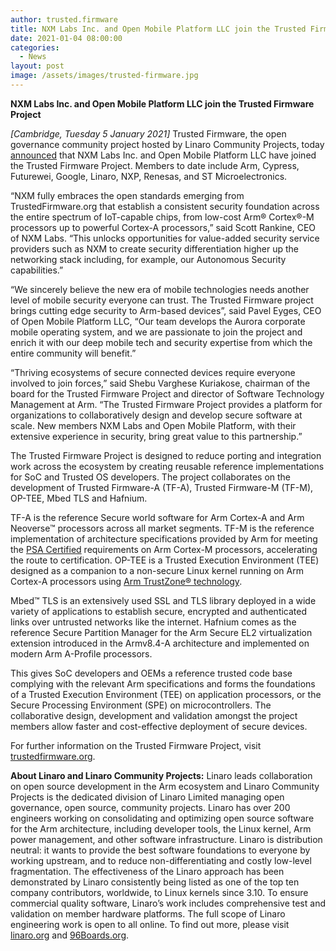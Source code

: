 ```yaml
---
author: trusted.firmware
title: NXM Labs Inc. and Open Mobile Platform LLC join the Trusted Firmware Project 
date: 2021-01-04 08:00:00
categories:
  - News
layout: post
image: /assets/images/trusted-firmware.jpg
---
```

**NXM Labs Inc. and Open Mobile Platform LLC join the Trusted Firmware Project**

*[Cambridge, Tuesday 5 January 2021]* Trusted Firmware, the open governance community project hosted by Linaro Community Projects, today [announced](https://www.webwire.com/ViewPressRel.asp?aId=268176) that NXM Labs Inc. and Open Mobile Platform LLC have joined the Trusted Firmware Project. Members to date include Arm, Cypress, Futurewei, Google, Linaro, NXP, Renesas, and ST Microelectronics.

“NXM fully embraces the open standards emerging from TrustedFirmware.org that establish a consistent security foundation across the entire spectrum of IoT-capable chips, from low-cost Arm® Cortex®-M processors up to powerful Cortex-A processors,” said Scott Rankine, CEO of NXM Labs. “This unlocks opportunities for value-added security service providers such as NXM to create security differentiation higher up the networking stack including, for example, our Autonomous Security capabilities.”

“We sincerely believe the new era of mobile technologies needs another level of mobile security everyone can trust. The Trusted Firmware project brings cutting edge security to Arm-based devices”, said Pavel Eyges, CEO of Open Mobile Platform LLC, “Our team develops the Aurora corporate mobile operating system, and we are passionate to join the project and enrich it with our deep mobile tech and security expertise from which the entire community will benefit.”

“Thriving ecosystems of secure connected devices require everyone involved to join forces,” said Shebu Varghese Kuriakose, chairman of the board for the Trusted Firmware Project and director of Software Technology Management at Arm. “The Trusted Firmware Project provides a platform for organizations to collaboratively design and develop secure software at scale. New members NXM Labs and Open Mobile Platform, with their extensive experience in security, bring great value to this partnership.”

The Trusted Firmware Project is designed to reduce porting and integration work across the ecosystem by creating reusable reference implementations for SoC and Trusted OS developers. The project collaborates on the development of Trusted Firmware-A (TF-A), Trusted Firmware-M (TF-M), OP-TEE, Mbed TLS and Hafnium.

TF-A is the reference Secure world software for Arm Cortex-A and Arm Neoverse™ processors across all market segments. TF-M is the reference implementation of architecture specifications provided by Arm for meeting the [PSA Certified](https://www.psacertified.org/) requirements on Arm Cortex-M processors, accelerating the route to certification. OP-TEE is a Trusted Execution Environment (TEE) designed as a companion to a non-secure Linux kernel running on Arm Cortex-A processors using [Arm TrustZone® technology](https://developer.arm.com/ip-products/security-ip/trustzone/trustzone-for-cortex-a).

Mbed™ TLS is an extensively used SSL and TLS library deployed in a wide variety of applications to establish secure, encrypted and authenticated links over untrusted networks like the internet. Hafnium comes as the reference Secure Partition Manager for the Arm Secure EL2 virtualization extension introduced in the Armv8.4-A architecture and implemented on modern Arm A-Profile processors.

This gives SoC developers and OEMs a reference trusted code base complying with the relevant Arm specifications and forms the foundations of a Trusted Execution Environment (TEE) on application processors, or the Secure Processing Environment (SPE) on microcontrollers. The collaborative design, development and validation amongst the project members allow faster and cost-effective deployment of secure devices.

For further information on the Trusted Firmware Project, visit [trustedfirmware.org](https://trustedfirmware.org).

**About Linaro and Linaro Community Projects:** Linaro leads collaboration on open source development in the Arm ecosystem and Linaro Community Projects is the dedicated division of Linaro Limited managing open governance, open source, community projects. Linaro has over 200 engineers working on consolidating and optimizing open source software for the Arm architecture, including developer tools, the Linux kernel, Arm power management, and other software infrastructure. Linaro is distribution neutral: it wants to provide the best software foundations to everyone by working upstream, and to reduce non-differentiating and costly low-level fragmentation. The effectiveness of the Linaro approach has been demonstrated by Linaro consistently being listed as one of the top ten company contributors, worldwide, to Linux kernels since 3.10. To ensure commercial quality software, Linaro’s work includes comprehensive test and validation on member hardware platforms. The full scope of Linaro engineering work is open to all online. To find out more, please visit [linaro.org](https://www.linaro.org) and [96Boards.org](https://www.96Boards.org).
